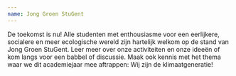 ```yaml
---
name: Jong Groen StuGent
---
```


De toekomst is nu! Alle studenten met enthousiasme voor een eerlijkere, socialere en meer ecologische wereld zijn hartelijk welkom op de stand van Jong Groen StuGent. Leer meer over onze activiteiten en onze ideeën of kom langs voor een babbel of discussie. Maak ook kennis met het thema waar we dit academiejaar mee aftrappen: Wij zijn de klimaatgeneratie!
